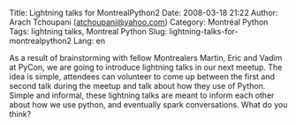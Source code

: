 Title: Lightning talks for MontrealPython2
Date: 2008-03-18 21:22
Author: Arach Tchoupani (atchoupani@yahoo.com)
Category: Montréal Python
Tags: lightning talks, Montreal Python
Slug: lightning-talks-for-montrealpython2
Lang: en

As a result of brainstorming with fellow Montrealers Martin, Eric and
Vadim at PyCon, we are going to introduce lightning talks in our next
meetup. The idea is simple, attendees can volunteer to come up between
the first and second talk during the meetup and talk about how they use
of Python. Simple and informal, these lightning talks are meant to
inform each other about how we use python, and eventually spark
conversations. What do you think?
